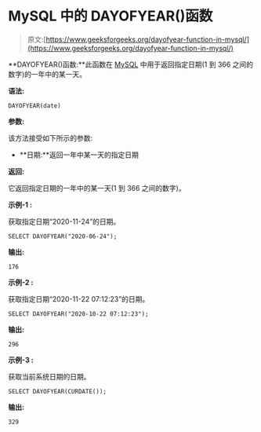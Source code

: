 # MySQL 中的 DAYOFYEAR()函数

> 原文:[https://www.geeksforgeeks.org/dayofyear-function-in-mysql/](https://www.geeksforgeeks.org/dayofyear-function-in-mysql/)

**DAYOFYEAR()函数:**此函数在 [MySQL](https://www.geeksforgeeks.org/sql-tutorial/) 中用于返回指定日期(1 到 366 之间的数字)的一年中的某一天。

**语法:**

```
DAYOFYEAR(date)
```

**参数:**

该方法接受如下所示的参数:

*   **日期:**返回一年中某一天的指定日期

**返回:**

它返回指定日期的一年中的某一天(1 到 366 之间的数字)。

**示例-1 :**

获取指定日期“2020-11-24”的日期。

```
SELECT DAYOFYEAR("2020-06-24");
```

**输出:**

```
176
```

**示例-2 :**

获取指定日期“2020-11-22 07:12:23”的日期。

```
SELECT DAYOFYEAR("2020-10-22 07:12:23");
```

**输出:**

```
296
```

**示例-3 :**

获取当前系统日期的日期。

```
SELECT DAYOFYEAR(CURDATE());
```

**输出:**

```
329
```